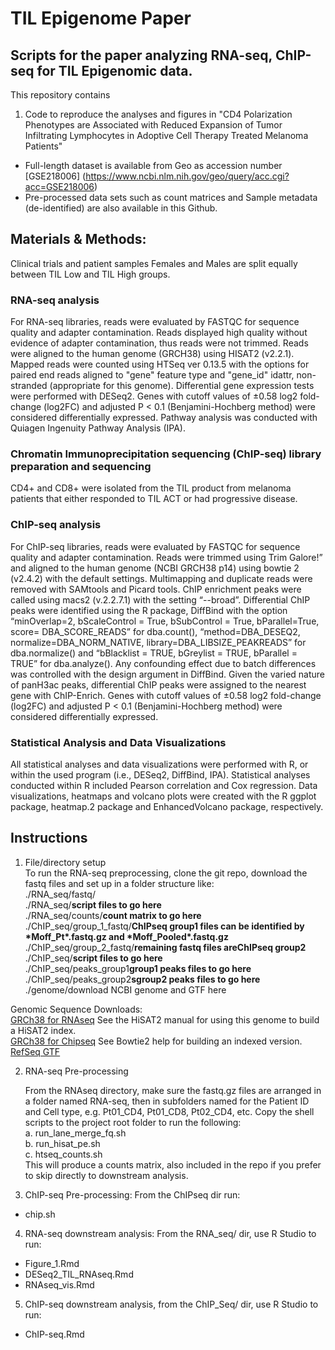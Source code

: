 # TIL Epigenome Paper

## Scripts for the paper analyzing RNA-seq, ChIP-seq for TIL Epigenomic data.

This repository contains
1. Code to reproduce the analyses and figures in "CD4 Polarization Phenotypes are Associated with Reduced Expansion of
Tumor Infiltrating Lymphocytes in Adoptive Cell Therapy Treated Melanoma Patients"
* Full-length dataset is available from Geo as accession number [GSE218006] (https://www.ncbi.nlm.nih.gov/geo/query/acc.cgi?acc=GSE218006) 
* Pre-processed data sets such as count matrices and Sample metadata (de-identified) are also available in this Github.



## Materials & Methods: 
Clinical trials and patient samples
Females and Males are split equally between TIL Low and TIL High groups. 

### RNA-seq analysis
For RNA-seq libraries, reads were evaluated by FASTQC for sequence quality and adapter contamination. Reads displayed high quality without evidence of adapter contamination, thus reads were not trimmed. Reads were aligned to the human genome (GRCH38) using HISAT2 (v2.2.1). Mapped reads were counted using HTSeq ver 0.13.5 with the options for paired end reads aligned to "gene" feature type and "gene_id" idattr, non-stranded (appropriate for this genome). Differential gene expression tests were performed with DESeq2. Genes with cutoff values of ±0.58 log2 fold-change (log2FC) and adjusted P < 0.1 (Benjamini-Hochberg method) were considered differentially expressed. Pathway analysis was conducted with Quiagen Ingenuity Pathway Analysis (IPA). 

### Chromatin Immunoprecipitation sequencing (ChIP-seq) library preparation and sequencing
CD4+ and CD8+ were isolated from the TIL product from melanoma patients that either responded to TIL ACT or had progressive disease. 

### ChIP-seq analysis
For ChIP-seq libraries, reads were evaluated by FASTQC for sequence quality and adapter contamination. Reads were trimmed using Trim Galore!” and aligned to the human genome (NCBI GRCH38 p14) using bowtie 2 (v2.4.2) with the default settings. Multimapping and duplicate reads were removed with SAMtools and Picard tools. ChIP enrichment peaks were called using macs2 (v.2.2.7.1) with the setting “--broad”. Differential ChIP peaks were identified using the R package, DiffBind with the option “minOverlap=2, bScaleControl = True, bSubControl = True, bParallel=True, score= DBA_SCORE_READS” for dba.count(), “method=DBA_DESEQ2,  normalize=DBA_NORM_NATIVE, library=DBA_LIBSIZE_PEAKREADS” for dba.normalize() and “bBlacklist = TRUE, bGreylist = TRUE, bParallel = TRUE” for dba.analyze(). Any confounding effect due to batch differences was controlled with the design argument in DiffBind. Given the varied nature of panH3ac peaks, differential ChIP peaks were assigned to the nearest gene with ChIP-Enrich.  Genes with cutoff values of ±0.58 log2 fold-change (log2FC) and adjusted P < 0.1 (Benjamini-Hochberg method) were considered differentially expressed.

### Statistical Analysis and Data Visualizations
All statistical analyses and data visualizations were performed with R, or within the used program (i.e., DESeq2, DiffBind, IPA). Statistical analyses conducted within R included Pearson correlation and Cox regression. Data visualizations, heatmaps and volcano plots were created with the R ggplot package, heatmap.2 package and EnhancedVolcano package, respectively.  

## Instructions  
1. File/directory setup  
To run the RNA-seq preprocessing, clone the git repo, download the fastq files and set up in a folder structure like:    
 ./RNA_seq/fastq/    
 ./RNA_seq/**script files to go here**  
 ./RNA_seq/counts/**count matrix to go here** 
 ./ChIP_seq/group_1_fastq/**ChIPseq group1 files can be identified by \*Moff_Pt\*.fastq.gz and \*Moff_Pooled\*.fastq.gz** 
 ./ChIP_seq/group_2_fastq/**remaining fastq files areChIPseq group2**  
 ./ChIP_seq/**script files to go here**  
 ./ChIP_seq/peaks_group1**group1 peaks files to go here**
 ./ChIP_seq/peaks_group2**sgroup2 peaks files to go here**
 ./genome/download NCBI genome and GTF here  

 Genomic Sequence Downloads:  
  [GRCh38 for RNAseq](https://www.ncbi.nlm.nih.gov/projects/genome/guide/human/index.shtml#download)  See the HiSAT2 manual for using this genome to build a HiSAT2 index.  
  [GRCh38 for Chipseq](https://genome-idx.s3.amazonaws.com/bt/GRCh38_noalt_as.zip) See Bowtie2 help for building an indexed version. 
  [RefSeq GTF](https://www.ncbi.nlm.nih.gov/data-hub/genome/GCF_000001405.40/) 

2. RNA-seq Pre-processing  

   From the RNAseq directory, make sure the fastq.gz files are arranged in a folder named RNA-seq, then in subfolders named for the Patient ID and Cell type, e.g. Pt01_CD4, Pt01_CD8, Pt02_CD4, etc. Copy the shell scripts to the project root folder to run the following:  
   a. run_lane_merge_fq.sh  
   b. run_hisat_pe.sh  
   c. htseq_counts.sh  
   This will produce a counts matrix, also included in the repo if you prefer to skip directly to downstream analysis.  

3. ChIP-seq Pre-processing: From the ChIPseq dir run:    
- chip.sh   

4. RNA-seq downstream analysis: From the RNA_seq/ dir, use R Studio to run:  
 - Figure_1.Rmd
 - DESeq2_TIL_RNAseq.Rmd    
 - RNAseq_vis.Rmd

 5. ChIP-seq downstream analysis, from the ChIP_Seq/ dir, use R Studio to run:  
 - ChIP-seq.Rmd


